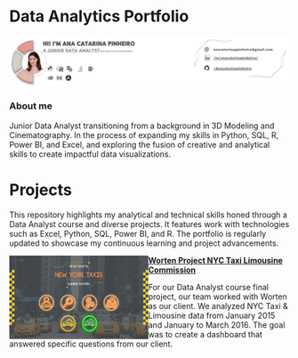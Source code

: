 # Data Analytics Portfolio 

<p align="center">
  <img src="https://github.com/Anacatarinapinheiro/Data_Analytics_Portfolio/raw/main/Images/banner.png" />
</p>

### About me

Junior Data Analyst transitioning from a background in 3D Modeling and Cinematography. In the process of expanding my skills in Python, SQL, R, Power BI, and Excel, and exploring the fusion of creative and analytical skills to create impactful data visualizations.

# Projects

This repository highlights my analytical and technical skills honed through a Data Analyst course and diverse projects. It features work with technologies such as Excel, Python, SQL, Power BI, and R. The portfolio is regularly updated to showcase my continuous learning and project advancements.


<img align="left" width="250" height="150" src="https://github.com/Anacatarinapinheiro/Data_Analytics_Portfolio/blob/main/Images/worten%20dashboard.png"> **[Worten Project NYC Taxi Limousine Commission](https://github.com/Anacatarinapinheiro/Worten_Project-NYC_Taxi_Limousine_Commission)**

For our Data Analyst course final project, our team worked with Worten as our client. We analyzed NYC Taxi & Limousine data from January 2015 and January to March 2016. The goal was to create a dashboard that answered specific questions from our client.

#
